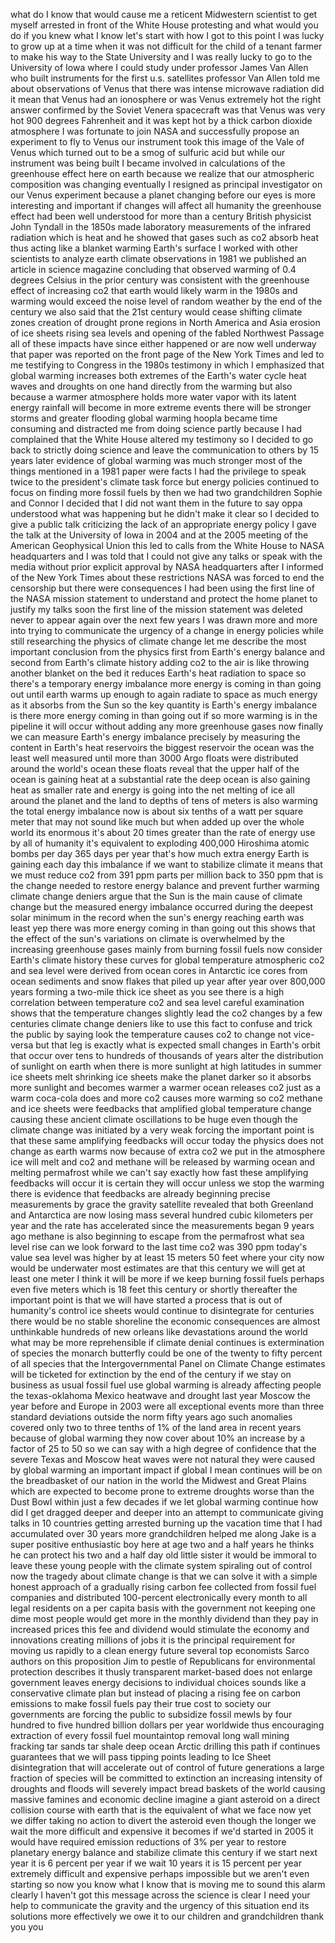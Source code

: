 
what do I know
that would cause me a reticent
Midwestern scientist to get myself
arrested in front of the White House
protesting and what would you do if you
knew what I know let&#39;s start with how I
got to this point I was lucky to grow up
at a time when it was not difficult for
the child of a tenant farmer to make his
way to the State University and I was
really lucky to go to the University of
Iowa where I could study under professor
James Van Allen who built instruments
for the first u.s. satellites professor
Van Allen told me about observations of
Venus that there was intense microwave
radiation did it mean that Venus had an
ionosphere or was Venus extremely hot
the right answer confirmed by the Soviet
Venera spacecraft was that Venus was
very hot 900 degrees Fahrenheit and it
was kept hot by a thick carbon dioxide
atmosphere I was fortunate to join NASA
and successfully propose an experiment
to fly to Venus our instrument took this
image of the Vale of Venus which turned
out to be a smog of sulfuric acid but
while our instrument was being built I
became involved in calculations of the
greenhouse effect here on earth because
we realize that our atmospheric
composition was changing eventually I
resigned as principal investigator on
our Venus experiment because a planet
changing before our eyes is more
interesting and important if changes
will affect all humanity the greenhouse
effect had been well understood for more
than a century British physicist John
Tyndall in the 1850s made laboratory
measurements of the infrared radiation
which is heat
and he showed that gases such as co2
absorb heat thus acting like a blanket
warming Earth&#39;s surface I worked with
other scientists to analyze earth
climate observations in 1981 we
published an article in science magazine
concluding that observed warming of 0.4
degrees Celsius in the prior century was
consistent with the greenhouse effect of
increasing co2 that earth would likely
warm in the 1980s and warming would
exceed the noise level of random weather
by the end of the century we also said
that the 21st century would cease
shifting climate zones creation of
drought prone regions in North America
and Asia erosion of ice sheets rising
sea levels and opening of the fabled
Northwest Passage all of these impacts
have since either happened or are now
well underway that paper was reported on
the front page of the New York Times and
led to me testifying to Congress in the
1980s testimony in which I emphasized
that global warming increases both
extremes of the Earth&#39;s water cycle heat
waves and droughts on one hand directly
from the warming but also because a
warmer atmosphere holds more water vapor
with its latent energy rainfall will
become in more extreme events there will
be stronger storms and greater flooding
global warming hoopla became time
consuming and distracted me from doing
science
partly because I had complained that the
White House altered my testimony so I
decided to go back to strictly doing
science and leave the communication to
others by 15 years later evidence of
global warming was much stronger most of
the things mentioned in a 1981 paper
were facts I had the privilege to speak
twice to the president&#39;s climate task
force but energy policies continued to
focus on finding more fossil
fuels by then we had two grandchildren
Sophie and Connor I decided that I did
not want them in the future to say oppa
understood what was happening but he
didn&#39;t make it clear so I decided to
give a public talk criticizing the lack
of an appropriate energy policy I gave
the talk at the University of Iowa in
2004 and at the 2005 meeting of the
American Geophysical Union this led to
calls from the White House to NASA
headquarters and I was told that I could
not give any talks or speak with the
media without prior explicit approval by
NASA headquarters after I informed of
the New York Times about these
restrictions NASA was forced to end the
censorship but there were consequences I
had been using the first line of the
NASA mission statement to understand and
protect the home planet to justify my
talks soon the first line of the mission
statement was deleted never to appear
again over the next few years I was
drawn more and more into trying to
communicate the urgency of a change in
energy policies while still researching
the physics of climate change let me
describe the most important conclusion
from the physics first from Earth&#39;s
energy balance and second from Earth&#39;s
climate history adding co2 to the air is
like throwing another blanket on the bed
it reduces Earth&#39;s heat radiation to
space so there&#39;s a temporary energy
imbalance more energy is coming in than
going out until earth warms up enough to
again radiate to space as much energy as
it absorbs from the Sun so the key
quantity is Earth&#39;s energy imbalance is
there more energy coming in than going
out if so more warming is in the
pipeline it will occur without adding
any more greenhouse gases now finally we
can measure Earth&#39;s energy imbalance
precisely by measuring the
content in Earth&#39;s heat reservoirs the
biggest reservoir the ocean was the
least well measured until more than 3000
Argo floats were distributed around the
world&#39;s ocean these floats reveal that
the upper half of the ocean is gaining
heat at a substantial rate the deep
ocean is also gaining heat as smaller
rate and energy is going into the net
melting of ice all around the planet and
the land to depths of tens of meters is
also warming the total energy imbalance
now is about six tenths of a watt per
square meter that may not sound like
much but when added up over the whole
world its enormous it&#39;s about 20 times
greater than the rate of energy use by
all of humanity it&#39;s equivalent to
exploding
400,000 Hiroshima atomic bombs per day
365 days per year that&#39;s how much extra
energy Earth is gaining each day this
imbalance if we want to stabilize
climate it means that we must reduce co2
from 391 ppm parts per million back to
350 ppm that is the change needed to
restore energy balance and prevent
further warming climate change deniers
argue that the Sun is the main cause of
climate change but the measured energy
imbalance occurred during the deepest
solar minimum in the record when the
sun&#39;s energy reaching earth was least
yep there was more energy coming in than
going out this shows that the effect of
the sun&#39;s variations on climate is
overwhelmed by the increasing greenhouse
gases mainly from burning fossil fuels
now consider Earth&#39;s climate history
these curves for global temperature
atmospheric co2 and sea level were
derived from ocean cores in Antarctic
ice cores from ocean sediments and snow
flakes that piled up year after year
over 800,000 years forming a two-mile
thick ice sheet
as you see there is a high correlation
between temperature co2 and sea level
careful examination shows that the
temperature changes slightly lead the
co2 changes by a few centuries climate
change deniers like to use this fact to
confuse and trick the public by saying
look the temperature causes co2 to
change not vice-versa
but that leg is exactly what is expected
small changes in Earth&#39;s orbit that
occur over tens to hundreds of thousands
of years alter the distribution of
sunlight on earth when there is more
sunlight at high latitudes in summer ice
sheets melt shrinking ice sheets make
the planet darker so it absorbs more
sunlight and becomes warmer a warmer
ocean releases co2 just as a warm
coca-cola does and more co2 causes more
warming so co2 methane and ice sheets
were feedbacks that amplified global
temperature change causing these ancient
climate oscillations to be huge
even though the climate change was
initiated by a very weak forcing the
important point is that these same
amplifying feedbacks will occur today
the physics does not change as earth
warms now because of extra co2 we put in
the atmosphere ice will melt and co2 and
methane will be released by warming
ocean and melting permafrost while we
can&#39;t say exactly how fast these
amplifying feedbacks will occur it is
certain they will occur unless we stop
the warming there is evidence that
feedbacks are already beginning precise
measurements by grace the gravity
satellite revealed that both Greenland
and Antarctica are now losing mass
several hundred cubic kilometers per
year and the rate has accelerated since
the measurements began 9 years ago
methane is also beginning to escape from
the permafrost what sea level rise can
we look forward to the last time co2 was
390 ppm today&#39;s value sea level was
higher by at least 15 meters 50 feet
where your city now would be underwater
most estimates are that this century we
will get at least one meter I think it
will be more if we keep burning fossil
fuels perhaps even five meters which is
18 feet this century or shortly
thereafter the important point is that
we will have started a process that is
out of humanity&#39;s control ice sheets
would continue to disintegrate for
centuries there would be no stable
shoreline the economic consequences are
almost unthinkable hundreds of new
orleans like devastations around the
world what may be more reprehensible if
climate denial continues is
extermination of species the monarch
butterfly could be one of the twenty to
fifty percent of all species that the
Intergovernmental Panel on Climate
Change estimates will be ticketed for
extinction by the end of the century if
we stay on business as usual fossil fuel
use global warming is already affecting
people the texas-oklahoma Mexico
heatwave and drought last year Moscow
the year before and Europe in 2003 were
all exceptional events more than three
standard deviations outside the norm
fifty years ago such anomalies covered
only two to three tenths of 1% of the
land area in recent years because of
global warming they now cover about 10%
an increase by a factor of 25 to 50 so
we can say with a high degree of
confidence that the severe Texas and
Moscow heat waves were not natural they
were caused by global warming an
important impact if global
I mean continues will be on the
breadbasket of our nation in the world
the Midwest and Great Plains which are
expected to become prone to extreme
droughts worse than the Dust Bowl within
just a few decades if we let global
warming continue how did I get dragged
deeper and deeper into an attempt to
communicate giving talks in 10 countries
getting arrested burning up the vacation
time that I had accumulated over 30
years more grandchildren helped me along
Jake is a super positive enthusiastic
boy here at age two and a half years he
thinks he can protect his two and a half
day old little sister it would be
immoral to leave these young people with
the climate system spiraling out of
control
now the tragedy about climate change is
that we can solve it with a simple
honest approach of a gradually rising
carbon fee collected from fossil fuel
companies and distributed 100-percent
electronically every month to all legal
residents on a per capita basis with the
government not keeping one dime most
people would get more in the monthly
dividend than they pay in increased
prices this fee and dividend would
stimulate the economy and innovations
creating millions of jobs it is the
principal requirement for moving us
rapidly to a clean energy future several
top economists Sarco authors on this
proposition Jim to pestle of Republicans
for environmental protection describes
it thusly transparent market-based does
not enlarge government leaves energy
decisions to individual choices sounds
like a conservative climate plan but
instead of placing a rising fee on
carbon emissions to make fossil fuels
pay their true cost to society our
governments are forcing the public to
subsidize fossil
mewls by four hundred to five hundred
billion dollars per year worldwide thus
encouraging extraction of every fossil
fuel mountaintop removal long wall
mining fracking tar sands tar shale deep
ocean Arctic drilling this path if
continues guarantees that we will pass
tipping points leading to Ice Sheet
disintegration that will accelerate out
of control of future generations a large
fraction of species will be committed to
extinction an increasing intensity of
droughts and floods will severely impact
bread baskets of the world causing
massive famines and economic decline
imagine a giant asteroid on a direct
collision course with earth that is the
equivalent of what we face now yet we
differ
taking no action to divert the asteroid
even though the longer we wait the more
difficult and expensive it becomes if
we&#39;d started in 2005 it would have
required emission reductions of 3% per
year to restore planetary energy balance
and stabilize climate this century if we
start next year it is 6 percent per year
if we wait 10 years it is 15 percent per
year
extremely difficult and expensive
perhaps impossible but we aren&#39;t even
starting so now you know what I know
that is moving me to sound this alarm
clearly I haven&#39;t got this message
across the science is clear I need your
help to communicate the gravity and the
urgency of this situation end its
solutions more effectively we owe it to
our children and grandchildren thank you
you
